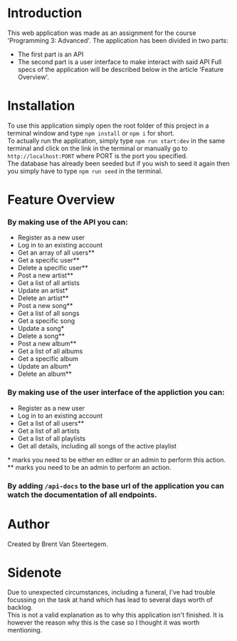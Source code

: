 # Introduction
This web application was made as an assignment for the course 'Programming 3: Advanced'.
The application has been divided in two parts:
- The first part is an API
- The second part is a user interface to make interact with said API
Full specs of the application will be described below in the article 'Feature Overview'.

# Installation
To use this application simply open the root folder of this project in a terminal window and type `npm install` or `npm i` for short.  
To actually run the application, simply type `npm run start:dev` in the same terminal and click on the link in the terminal or manually go to `http://localhost:PORT` where PORT is the port you specified.  
The database has already been seeded but if you wish to seed it again then you simply have to type `npm run seed` in the terminal.

# Feature Overview
### By making use of the API you can:
- Register as a new user
- Log in to an existing account
- Get an array of all users**
- Get a specific user**
- Delete a specific user**
- Post a new artist**
- Get a list of all artists
- Update an artist*
- Delete an artist**
- Post a new song**
- Get a list of all songs
- Get a specific song
- Update a song*
- Delete a song**
- Post a new album**
- Get a list of all albums
- Get a specific album
- Update an album*
- Delete an album**

### By making use of the user interface of the appliction you can:
- Register as a new user
- Log in to an existing account
- Get a list of all users**
- Get a list of all artists
- Get a list of all playlists
- Get all details, including all songs of the active playlist

\* marks you need to be either en editer or an admin to perform this action.  
\** marks you need to be an admin to perform an action.

### By adding `/api-docs` to the base url of the application you can watch the documentation of all endpoints.

# Author
Created by Brent Van Steertegem.

# Sidenote
Due to unexpected circumstances, including a funeral, I've had trouble focussing on the task at hand which has lead to several days worth of backlog.  
This is not a valid explanation as to why this application isn't finished. It is however the reason why this is the case so I thought it was worth mentioning.
